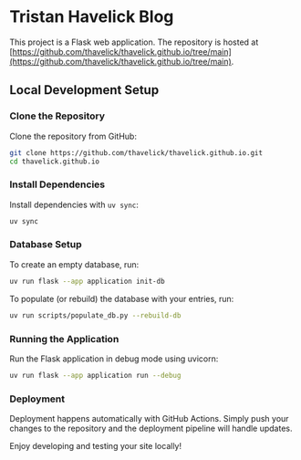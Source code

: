 # Tristan Havelick Blog

This project is a Flask web application. The repository is hosted at [https://github.com/thavelick/thavelick.github.io/tree/main](https://github.com/thavelick/thavelick.github.io/tree/main).

## Local Development Setup

### Clone the Repository

Clone the repository from GitHub:

```bash
git clone https://github.com/thavelick/thavelick.github.io.git
cd thavelick.github.io
```

### Install Dependencies

Install dependencies with `uv sync`:

```bash
uv sync
```

### Database Setup

To create an empty database, run:

```bash
uv run flask --app application init-db
```

To populate (or rebuild) the database with your entries, run:

```bash
uv run scripts/populate_db.py --rebuild-db
```

### Running the Application

Run the Flask application in debug mode using uvicorn:

```bash
uv run flask --app application run --debug
```

### Deployment

Deployment happens automatically with GitHub Actions. Simply push your changes to the repository and the deployment pipeline will handle updates.

Enjoy developing and testing your site locally!
